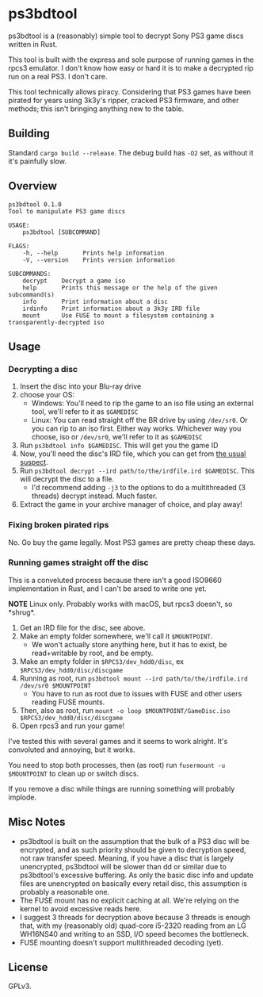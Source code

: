 # ps3bdtool

ps3bdtool is a (reasonably) simple tool to decrypt Sony PS3 game discs written in Rust.

This tool is built with the express and sole purpose of running games in the rpcs3 emulator.
I don't know how easy or hard it is to make a decrypted rip run on a real PS3. I don't care.

This tool technically allows piracy. Considering that PS3 games have been pirated for years using 
3k3y's ripper, cracked PS3 firmware, and other methods; this isn't bringing anything new to the table.


## Building
Standard `cargo build --release`. The debug build has `-O2` set, as without it it's painfully slow.

## Overview
```text
ps3bdtool 0.1.0
Tool to manipulate PS3 game discs

USAGE:
    ps3bdtool [SUBCOMMAND]

FLAGS:
    -h, --help       Prints help information
    -V, --version    Prints version information

SUBCOMMANDS:
    decrypt    Decrypt a game iso
    help       Prints this message or the help of the given subcommand(s)
    info       Print information about a disc
    irdinfo    Print information about a 3k3y IRD file
    mount      Use FUSE to mount a filesystem containing a transparently-decrypted iso
```

## Usage
### Decrypting a disc
1. Insert the disc into your Blu-ray drive
2. choose your OS:
   * Windows: You'll need to rip the game to an iso file using an external tool, we'll refer to it as `$GAMEDISC`
   * Linux: You can read straight off the BR drive by using `/dev/sr0`. Or you can rip to an iso first. Either way works.
   Whichever way you choose, iso or `/dev/sr0`, we'll refer to it as `$GAMEDISC`
3. Run `ps3bdtool info $GAMEDISC`. This will get you the game ID
4. Now, you'll need the disc's IRD file, which you can get from [the usual suspect](http://jonnysp.bplaced.net/).
5. Run `ps3bdtool decrypt --ird path/to/the/irdfile.ird $GAMEDISC`. This will decrypt the disc to a file.
   * I'd recommend adding `-j3` to the options to do a multithreaded (3 threads) decrypt instead. Much faster.
6. Extract the game in your archive manager of choice, and play away!

### Fixing broken pirated rips
No. Go buy the game legally. Most PS3 games are pretty cheap these days.

### Running games straight off the disc
This is a conveluted process because there isn't a good ISO9660 implementation in Rust,
and I can't be arsed to write one yet.

**NOTE** Linux only. Probably works with macOS, but rpcs3 doesn't, so \*shrug\*.

1. Get an IRD file for the disc, see above.
2. Make an empty folder somewhere, we'll call it `$MOUNTPOINT`.
   * We won't actually store anything here, but it has to exist, be read+writable by root, and be empty.
3. Make an empty folder in `$RPCS3/dev_hdd0/disc`, ex `$RPCS3/dev_hdd0/disc/discgame` 
3. Running as root, run `ps3bdtool mount --ird path/to/the/irdfile.ird /dev/sr0 $MOUNTPOINT`
   * You have to run as root due to issues with FUSE and other users reading FUSE mounts.
4. Then, also as root, run `mount -o loop $MOUNTPOINT/GameDisc.iso $RPCS3/dev_hdd0/disc/discgame`
5. Open rpcs3 and run your game!

I've tested this with several games and it seems to work alright.
It's convoluted and annoying, but it works.

You need to stop both processes, then (as root) run `fusermount -u $MOUNTPOINT` to clean up or switch discs.

If you remove a disc while things are running something will probably implode.


## Misc Notes
* ps3bdtool is built on the assumption that the bulk of a PS3 disc will be encrypted,
  and as such priority should be given to decryption speed, not raw transfer speed.
  Meaning, if you have a disc that is largely unencrypted,
  ps3bdtool will be slower than dd or similar due to ps3bdtool's excessive buffering. 
  As only the basic disc info and update files are unencrypted on basically every retail
  disc, this assumption is probably a reasonable one.
* The FUSE mount has no explicit caching at all. We're relying on the kernel to avoid excessive reads here.
* I suggest 3 threads for decryption above because 3 threads is enough that, with my (reasonably old) quad-core
  i5-2320 reading from an LG WH16NS40 and writing to an SSD, I/O speed becomes the bottleneck.
* FUSE mounting doesn't support multithreaded decoding (yet). 


## License
GPLv3.